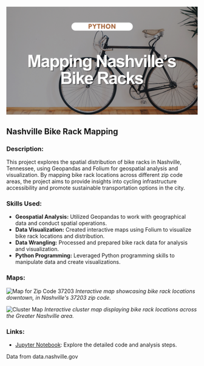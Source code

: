 ![ ](cover_bike.png)

## Nashville Bike Rack Mapping

### Description:
This project explores the spatial distribution of bike racks in Nashville, Tennessee, using Geopandas and Folium for geospatial analysis and visualization. By mapping bike rack locations across different zip code areas, the project aims to provide insights into cycling infrastructure accessibility and promote sustainable transportation options in the city.

### Skills Used:
* **Geospatial Analysis:** Utilized Geopandas to work with geographical data and conduct spatial operations.
* **Data Visualization:** Created interactive maps using Folium to visualize bike rack locations and distribution.
* **Data Wrangling:** Processed and prepared bike rack data for analysis and visualization.
* **Python Programming:** Leveraged Python programming skills to manipulate data and create visualizations.

### Maps:
![Map for Zip Code 37203]([./images/map37203.png](https://billbrithescienceguy.com/wp-content/uploads/2024/05/map37203.html))
*Interactive map showcasing bike rack locations downtown, in Nashville's 37203 zip code.*

![Cluster Map]([./images/cluster_map.png](https://billbrithescienceguy.com/wp-content/uploads/2024/05/cluster_map.html))
*Interactive cluster map displaying bike rack locations across the Greater Nashville area.*

### Links:
* [Jupyter Notebook](https://github.com/jessicabohannon/Mapping-Nashville-s-Bike-Racks/blob/main/notebooks/Nashville_Bike_Racks.ipynb): Explore the detailed code and analysis steps.

Data from data.nashville.gov
